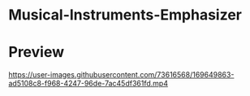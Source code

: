 # Musical-Instruments-Emphasizer

# Preview


https://user-images.githubusercontent.com/73616568/169649863-ad5108c8-f968-4247-96de-7ac45df361fd.mp4

